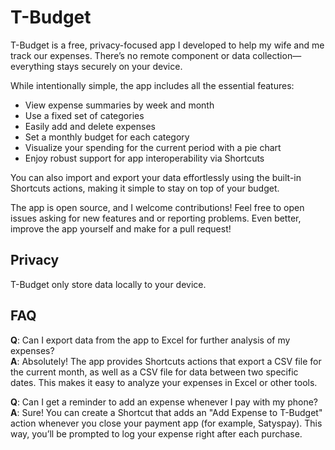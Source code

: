 # T-Budget

T-Budget is a free, privacy-focused app I developed to help my wife and me track our expenses. There’s no remote component or data collection—everything stays securely on your device.

While intentionally simple, the app includes all the essential features:

- View expense summaries by week and month
- Use a fixed set of categories
- Easily add and delete expenses
- Set a monthly budget for each category
- Visualize your spending for the current period with a pie chart
- Enjoy robust support for app interoperability via Shortcuts

You can also import and export your data effortlessly using the built-in Shortcuts actions, making it simple to stay on top of your budget.

The app is open source, and I welcome contributions! Feel free to open issues asking for new features and or reporting problems. Even better, improve the app yourself and make for a pull request!

## Privacy
T-Budget only store data locally to your device.

## FAQ

**Q**: Can I export data from the app to Excel for further analysis of my expenses?<br>
**A**: Absolutely! The app provides Shortcuts actions that export a CSV file for the current month, as well as a CSV file for data between two specific dates. This makes it easy to analyze your expenses in Excel or other tools.

**Q**: Can I get a reminder to add an expense whenever I pay with my phone?
**A**: Sure! You can create a Shortcut that adds an "Add Expense to T-Budget" action whenever you close your payment app (for example, Satyspay). This way, you’ll be prompted to log your expense right after each purchase.
